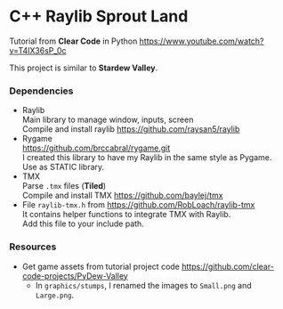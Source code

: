# C++ Raylib Sprout Land

Tutorial from **Clear Code** in Python https://www.youtube.com/watch?v=T4IX36sP_0c

This project is similar to **Stardew Valley**.

### Dependencies

- Raylib  
  Main library to manage window, inputs, screen  
  Compile and install raylib https://github.com/raysan5/raylib
- Rygame  
  https://github.com/brccabral/rygame.git  
  I created this library to have my Raylib in the same style as Pygame.  
  Use as STATIC library.
- TMX  
  Parse `.tmx` files (**Tiled**)  
  Compile and install TMX https://github.com/baylej/tmx
- File `raylib-tmx.h` from https://github.com/RobLoach/raylib-tmx  
  It contains helper functions to integrate TMX with Raylib.  
  Add this file to your include path.

### Resources

- Get game assets from tutorial project code https://github.com/clear-code-projects/PyDew-Valley
    - In `graphics/stumps`, I renamed the images to `Small.png` and `Large.png`.   

